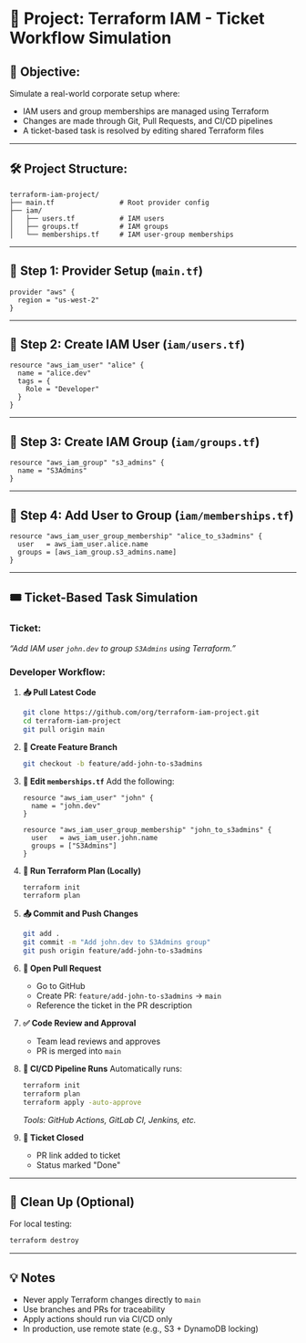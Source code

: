 # 📁 Project: Terraform IAM - Ticket Workflow Simulation

## 🎯 Objective:
Simulate a real-world corporate setup where:
- IAM users and group memberships are managed using Terraform
- Changes are made through Git, Pull Requests, and CI/CD pipelines
- A ticket-based task is resolved by editing shared Terraform files

---

## 🛠️ Project Structure:
```
terraform-iam-project/
├── main.tf                # Root provider config
├── iam/
│   ├── users.tf           # IAM users
│   ├── groups.tf          # IAM groups
│   └── memberships.tf     # IAM user-group memberships
```

---

## 🔹 Step 1: Provider Setup (`main.tf`)
```hcl
provider "aws" {
  region = "us-west-2"
}
```

---

## 🔹 Step 2: Create IAM User (`iam/users.tf`)
```hcl
resource "aws_iam_user" "alice" {
  name = "alice.dev"
  tags = {
    Role = "Developer"
  }
}
```

---

## 🔹 Step 3: Create IAM Group (`iam/groups.tf`)
```hcl
resource "aws_iam_group" "s3_admins" {
  name = "S3Admins"
}
```

---

## 🔹 Step 4: Add User to Group (`iam/memberships.tf`)
```hcl
resource "aws_iam_user_group_membership" "alice_to_s3admins" {
  user   = aws_iam_user.alice.name
  groups = [aws_iam_group.s3_admins.name]
}
```

---

## 🎟️ Ticket-Based Task Simulation

### Ticket:
_“Add IAM user `john.dev` to group `S3Admins` using Terraform.”_

### Developer Workflow:

1. **📥 Pull Latest Code**
   ```bash
   git clone https://github.com/org/terraform-iam-project.git
   cd terraform-iam-project
   git pull origin main
   ```

2. **🌿 Create Feature Branch**
   ```bash
   git checkout -b feature/add-john-to-s3admins
   ```

3. **📝 Edit `memberships.tf`**
   Add the following:
   ```hcl
   resource "aws_iam_user" "john" {
     name = "john.dev"
   }

   resource "aws_iam_user_group_membership" "john_to_s3admins" {
     user   = aws_iam_user.john.name
     groups = ["S3Admins"]
   }
   ```

4. **🧪 Run Terraform Plan (Locally)**
   ```bash
   terraform init
   terraform plan
   ```

5. **📤 Commit and Push Changes**
   ```bash
   git add .
   git commit -m "Add john.dev to S3Admins group"
   git push origin feature/add-john-to-s3admins
   ```

6. **🔀 Open Pull Request**
   - Go to GitHub
   - Create PR: `feature/add-john-to-s3admins` → `main`
   - Reference the ticket in the PR description

7. **✅ Code Review and Approval**
   - Team lead reviews and approves
   - PR is merged into `main`

8. **🚀 CI/CD Pipeline Runs**
   Automatically runs:
   ```bash
   terraform init
   terraform plan
   terraform apply -auto-approve
   ```

   *Tools: GitHub Actions, GitLab CI, Jenkins, etc.*

9. **🎉 Ticket Closed**
   - PR link added to ticket
   - Status marked "Done"

---

## 🧹 Clean Up (Optional)
For local testing:
```bash
terraform destroy
```

---

## 💡 Notes
- Never apply Terraform changes directly to `main`
- Use branches and PRs for traceability
- Apply actions should run via CI/CD only
- In production, use remote state (e.g., S3 + DynamoDB locking)
